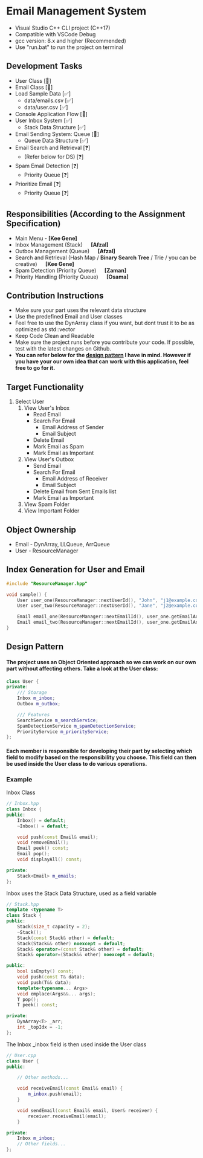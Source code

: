 # Email Management System
- Visual Studio C++ CLI project (C++17)
- Compatible with VSCode Debug
- gcc version: 8.x and higher (Recommended)
- Use "run.bat" to run the project on terminal

## Development Tasks
- User Class [🔨] 
- Email Class [🔨]
- Load Sample Data [✅]
    - data/emails.csv [✅]
    - data/user.csv [✅]
- Console Application Flow [🔨]
- User Inbox System [✅]
    - Stack Data Structure [✅]
- Email Sending System: Queue [🔨]
    - Queue Data Structure [✅]
- Email Search and Retrieval [❓]
    - (Refer below for DS) [❓]
- Spam Email Detection [❓]
    - Priority Queue [❓]
- Prioritize Email [❓]
    - Priority Queue [❓]

## Responsibilities (According to the Assignment Specification)
- Main Menu - **[Kee Gene]**
- Inbox Management (Stack) &emsp; **[Afzal]**
- Outbox Management (Queue) &emsp; **[Afzal]**
- Search and Retrieval (Hash Map / **Binary Search Tree** / Trie / you can be creative) &emsp; **[Kee Gene]**
- Spam Detection (Priority Queue) &emsp; **[Zaman]**
- Priority Handling (Priority Queue) &emsp; **[Osama]**

## Contribution Instructions
- Make sure your part uses the relevant data structure
- Use the predefined Email and User classes
- Feel free to use the DynArray class if you want, but dont trust it to be as optimized as std::vector
- Keep Code Clean and Readable
- Make sure the project runs before you contribute your code. If possible, test with the latest changes on Github.
- **You can refer below for the <ins>design pattern</ins> I have in mind. However if you have your our own idea that can work with this application, feel free to go for it.**

## Target Functionality
1. Select User
    1. View User's Inbox
        - Read Email
        - Search For Email
            - Email Address of Sender
            - Email Subject
        - Delete Email
        - Mark Email as Spam
        - Mark Email as Important
    2. View User's Outbox
        - Send Email
        - Search For Email
            - Email Address of Receiver
            - Email Subject
        - Delete Email from Sent Emails list
        - Mark Email as Important
    3. View Spam Folder
    4. View Important Folder

## Object Ownership
- Email - DynArray, LLQueue, ArrQueue
- User - ResourceManager

## Index Generation for User and Email
```cpp
#include "ResourceManager.hpp"

void sample() {
    User user_one(ResourceManager::nextUserId(), "John", "j1@example.com"); // ID=0
    User user_two(ResourceManager::nextUserId(), "Jane", "j2@example.com"); // ID=1

    Email email_one(ResourceManager::nextEmailId(), user_one.getEmailAddress(), user_two.getEmailAddress(), "First", "Body One."); // ID=0
    Email email_two(ResourceManager::nextEmailId(), user_one.getEmailAddress(), user_two.getEmailAddress(), "Second", "Body Two."); // ID=1
}
```

## Design Pattern
#### The project uses an Object Oriented approach so we can work on our own part without affecting others. Take a look at the User class:
```cpp
class User {
private:
    /// Storage
    Inbox m_inbox;
    Outbox m_outbox;

    /// Features
    SearchService m_searchService;
    SpamDetectionService m_spamDetectionService;
    PriorityService m_priorityService;
};
```
#### Each member is responsible for developing their part by selecting which field to modify based on the responsibility you choose. This field can then be used inside the User class to do various operations.

### Example
Inbox Class
```cpp
// Inbox.hpp
class Inbox {
public:
    Inbox() = default;
    ~Inbox() = default;

    void push(const Email& email);
    void removeEmail();
    Email peek() const;
    Email pop();
    void displayAll() const;

private:
    Stack<Email> m_emails;
};
```

Inbox uses the Stack Data Structure, used as a field variable
```cpp
// Stack.hpp
template <typename T>
class Stack {
public:
    Stack(size_t capacity = 2);
    ~Stack();
    Stack(const Stack& other) = default;
    Stack(Stack&& other) noexcept = default;
    Stack& operator=(const Stack& other) = default;
    Stack& operator=(Stack&& other) noexcept = default;

public:
    bool isEmpty() const;
    void push(const T& data);
    void push(T&& data);
    template<typename... Args>
    void emplace(Args&&... args);
    T pop();
    T peek() const;

private:
    DynArray<T> _arr;
    int _topIdx = -1;
};

```
The Inbox _inbox field is then used inside the User class
```cpp
// User.cpp
class User {
public:

    // Other methods...

    void receiveEmail(const Email& email) {
        m_inbox.push(email);
    }

    void sendEmail(const Email& email, User& receiver) {
        receiver.receiveEmail(email);
    }

private:
    Inbox m_inbox;
    // Other fields...
};
```




